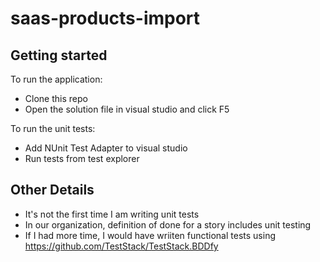 # saas-products-import

## Getting started

To run the application:
- Clone this repo
- Open the solution file in visual studio and click F5

To run the unit tests:
- Add NUnit Test Adapter to visual studio
- Run tests from test explorer

## Other Details
- It's not the first time I am writing unit tests
- In our organization, definition of done for a story includes unit testing
- If I had more time, I would have wriiten functional tests using https://github.com/TestStack/TestStack.BDDfy
